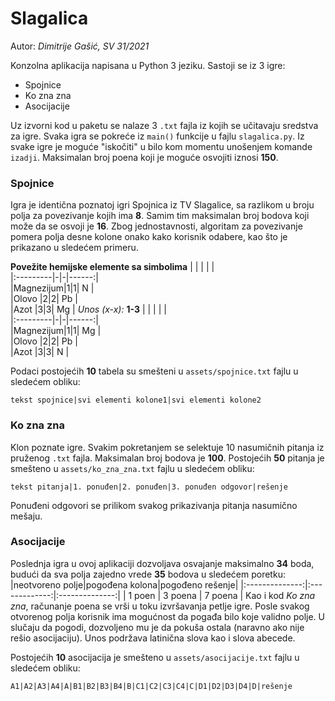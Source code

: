 # Slagalica
Autor: *Dimitrije Gašić,  SV 31/2021*

Konzolna aplikacija napisana u Python 3 jeziku. Sastoji se iz 3 igre:
* Spojnice
* Ko zna zna
* Asocijacije

Uz izvorni kod u paketu se nalaze 3 `.txt` fajla iz kojih se učitavaju sredstva za igre. Svaka igra se pokreće iz `main()` funkcije u fajlu `slagalica.py`. Iz svake igre je moguće "iskočiti" u bilo kom momentu unošenjem komande ```izadji```. Maksimalan broj poena koji je moguće osvojiti iznosi **150**.

### Spojnice

Igra je identična poznatoj igri Spojnica iz TV Slagalice, sa razlikom u broju polja za povezivanje kojih ima **8**. Samim tim maksimalan broj bodova koji može da se osvoji je **16**. Zbog jednostavnosti, algoritam za povezivanje pomera polja desne kolone onako kako korisnik odabere, kao što je prikazano u sledećem primeru.

**Povežite hemijske elemente sa simbolima**
|          | | |       |    
|:---------|-|-|------:|    
|Magnezijum|1|1|  N    |    
|Olovo     |2|2|  Pb   |    
|Azot      |3|3|  Mg   |
*Unos (x-x):* **1-3**
|          | | |       |    
|:---------|-|-|------:|    
|Magnezijum|1|1|  Mg   |    
|Olovo     |2|2|  Pb   |    
|Azot      |3|3|  N    |

Podaci postojećih **10** tabela su smešteni u `assets/spojnice.txt` fajlu u sledećem obliku:
```
tekst spojnice|svi elementi kolone1|svi elementi kolone2
```

### Ko zna zna

Klon poznate igre. Svakim pokretanjem se selektuje 10 nasumičnih pitanja iz pruženog `.txt` fajla. Maksimalan broj bodova je **100**. Postojećih **50** pitanja je smešteno u `assets/ko_zna_zna.txt` fajlu u sledećem obliku:
```
tekst pitanja|1. ponuđen|2. ponuđen|3. ponuđen odgovor|rešenje
```
Ponuđeni odgovori se prilikom svakog prikazivanja pitanja nasumično mešaju.

### Asocijacije

Poslednja igra u ovoj aplikaciji dozvoljava osvajanje maksimalno **34** boda, budući da sva polja zajedno vrede **35** bodova u sledećem poretku:
|neotvoreno polje|pogođena kolona|pogođeno rešenje|
|:--------------:|:-------------:|:--------------:|
| 1 poen         | 3 poena       | 7 poena        |
Kao i kod *Ko zna zna*, računanje poena se vrši u toku izvršavanja petlje igre. 
Posle svakog otvorenog polja korisnik ima mogućnost da pogađa bilo koje validno polje. U slučaju da pogodi, dozvoljeno mu je da pokuša ostala (naravno ako nije rešio asocijaciju). Unos podržava latinična slova kao i slova abecede.

Postojećih **10** asocijacija je smešteno u `assets/asocijacije.txt` fajlu u sledećem obliku:
```
A1|A2|A3|A4|A|B1|B2|B3|B4|B|C1|C2|C3|C4|C|D1|D2|D3|D4|D|rešenje
```